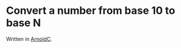# Convert a number from base 10 to base N

Written in [ArnoldC](https://github.com/lhartikk/ArnoldC).
